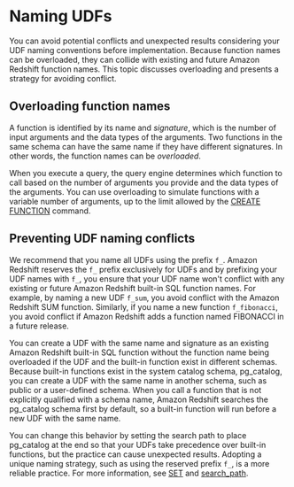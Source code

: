 # Naming UDFs<a name="udf-naming-udfs"></a>

You can avoid potential conflicts and unexpected results considering your UDF naming conventions before implementation\. Because function names can be overloaded, they can collide with existing and future Amazon Redshift function names\. This topic discusses overloading and presents a strategy for avoiding conflict\.

## Overloading function names<a name="udf-naming-overloading-function-names"></a>

A function is identified by its name and *signature*, which is the number of input arguments and the data types of the arguments\. Two functions in the same schema can have the same name if they have different signatures\. In other words, the function names can be *overloaded*\.

When you execute a query, the query engine determines which function to call based on the number of arguments you provide and the data types of the arguments\. You can use overloading to simulate functions with a variable number of arguments, up to the limit allowed by the [CREATE FUNCTION](r_CREATE_FUNCTION.md) command\. 

## Preventing UDF naming conflicts<a name="udf-naming-preventing-udf-naming-conflicts"></a>

We recommend that you name all UDFs using the prefix `f_`\. Amazon Redshift reserves the `f_` prefix exclusively for UDFs and by prefixing your UDF names with `f_`, you ensure that your UDF name won't conflict with any existing or future Amazon Redshift built\-in SQL function names\. For example, by naming a new UDF `f_sum`, you avoid conflict with the Amazon Redshift SUM function\. Similarly, if you name a new function `f_fibonacci`, you avoid conflict if Amazon Redshift adds a function named FIBONACCI in a future release\.

You can create a UDF with the same name and signature as an existing Amazon Redshift built\-in SQL function without the function name being overloaded if the UDF and the built\-in function exist in different schemas\. Because built\-in functions exist in the system catalog schema, pg\_catalog, you can create a UDF with the same name in another schema, such as public or a user\-defined schema\. When you call a function that is not explicitly qualified with a schema name, Amazon Redshift searches the pg\_catalog schema first by default, so a built\-in function will run before a new UDF with the same name\.

You can change this behavior by setting the search path to place pg\_catalog at the end so that your UDFs take precedence over built\-in functions, but the practice can cause unexpected results\. Adopting a unique naming strategy, such as using the reserved prefix `f_`, is a more reliable practice\. For more information, see [SET](r_SET.md) and [search\_path](r_search_path.md)\.